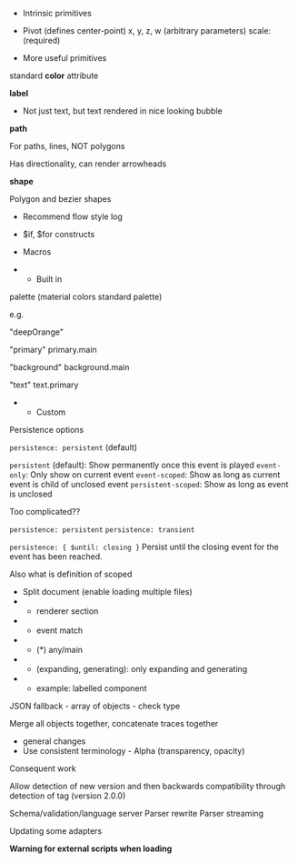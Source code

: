 - Intrinsic primitives
- Pivot (defines center-point)
  x, y, z, w (arbitrary parameters)
  scale: (required)

- More useful primitives

standard **color** attribute

**label**

- Not just text, but text rendered in nice looking bubble

**path**

For paths, lines, NOT polygons

Has directionality, can render arrowheads

**shape**

Polygon and bezier shapes

- Recommend flow style log

- $if, $for constructs

- Macros
- - Built in

palette (material colors standard palette)

e.g.

"deepOrange"

"primary" primary.main

"background" background.main

"text" text.primary

- - Custom

Persistence options

`persistence: persistent` (default)

`persistent` (default): Show permanently once this event is played
`event-only`: Only show on current event
`event-scoped`: Show as long as current event is child of unclosed event
`persistent-scoped`: Show as long as event is unclosed

Too complicated??

`persistence: persistent`
`persistence: transient`

`persistence: { $until: closing }` Persist until the closing event for the event has been reached.

Also what is definition of scoped

- Split document (enable loading multiple files)
- - renderer section
- - event match
- - (\*) any/main
- - (expanding, generating): only expanding and generating
- - example: labelled component

JSON fallback - array of objects - check type

Merge all objects together, concatenate traces together

- general changes
- Use consistent terminology - Alpha (transparency, opacity)

Consequent work

Allow detection of new version and then backwards compatibility through detection of tag (version 2.0.0)

Schema/validation/language server
Parser rewrite
Parser streaming

Updating some adapters

**Warning for external scripts when loading**
